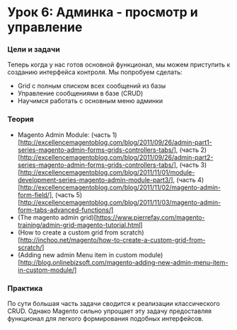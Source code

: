 # Урок 6: Админка - просмотр и управление

### Цели и задачи

Теперь когда у нас готов основной функционал, мы можем приступить к созданию интерфейса контроля. Мы попробуем сделать:

- Grid с полным списком всех сообщений из базы
- Управление сообщениями в базе (CRUD)
- Научимся работать с основным меню админки

### Теория

- Magento Admin Module: (часть 1)[http://excellencemagentoblog.com/blog/2011/09/26/admin-part1-series-magento-admin-forms-grids-controllers-tabs/], (часть 2)[http://excellencemagentoblog.com/blog/2011/09/26/admin-part2-series-magento-admin-forms-grids-controllers-tabs/], (часть 3)[http://excellencemagentoblog.com/blog/2011/11/01/module-development-series-magento-admin-module-part3/], (часть 4)[http://excellencemagentoblog.com/blog/2011/11/02/magento-admin-form-field/], (часть 5)[http://excellencemagentoblog.com/blog/2011/11/03/magento-admin-form-tabs-advanced-functions/]
- (The magento admin grid)[https://www.pierrefay.com/magento-training/admin-grid-magento-tutorial.html]
- (How to create a custom grid from scratch)[http://inchoo.net/magento/how-to-create-a-custom-grid-from-scratch/]
- (Adding new admin Menu item in custom module)[http://blog.onlinebizsoft.com/magento-adding-new-admin-menu-item-in-custom-module/]
 
### Практика

По сути большая часть задачи сводится к реализации классического CRUD. Однако Magento сильно упрощает эту задачу предоставляя функционал для легкого формирования подобных интерфейсов.

